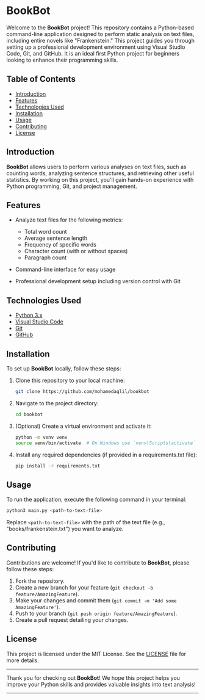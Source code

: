 # BookBot

Welcome to the **BookBot** project! This repository contains a Python-based command-line application designed to perform static analysis on text files, including entire novels like "Frankenstein." This project guides you through setting up a professional development environment using Visual Studio Code, Git, and GitHub. It is an ideal first Python project for beginners looking to enhance their programming skills.

## Table of Contents

- [Introduction](#introduction)
- [Features](#features)
- [Technologies Used](#technologies-used)
- [Installation](#installation)
- [Usage](#usage)
- [Contributing](#contributing)
- [License](#license)

## Introduction

**BookBot** allows users to perform various analyses on text files, such as counting words, analyzing sentence structures, and retrieving other useful statistics. By working on this project, you'll gain hands-on experience with Python programming, Git, and project management.

## Features

- Analyze text files for the following metrics:
  - Total word count
  - Average sentence length
  - Frequency of specific words
  - Character count (with or without spaces)
  - Paragraph count

- Command-line interface for easy usage
- Professional development setup including version control with Git

## Technologies Used

- [Python 3.x](https://www.python.org/downloads/)
- [Visual Studio Code](https://code.visualstudio.com/)
- [Git](https://git-scm.com/)
- [GitHub](https://github.com/)

## Installation

To set up **BookBot** locally, follow these steps:

1. Clone this repository to your local machine:

   ```bash
   git clone https://github.com/mohamedaqlil/bookbot
   ```

2. Navigate to the project directory:

   ```bash
   cd bookbot
   ```

3. (Optional) Create a virtual environment and activate it:

   ```bash
   python -m venv venv
   source venv/bin/activate  # On Windows use `venv\Scripts\activate`
   ```

4. Install any required dependencies (if provided in a requirements.txt file):

   ```bash
   pip install -r requirements.txt
   ```

## Usage

To run the application, execute the following command in your terminal:

```bash
python3 main.py <path-to-text-file>
```

Replace `<path-to-text-file>` with the path of the text file (e.g., "books/frankenstein.txt") you want to analyze.

## Contributing

Contributions are welcome! If you'd like to contribute to **BookBot**, please follow these steps:

1. Fork the repository.
2. Create a new branch for your feature (`git checkout -b feature/AmazingFeature`).
3. Make your changes and commit them (`git commit -m 'Add some AmazingFeature'`).
4. Push to your branch (`git push origin feature/AmazingFeature`).
5. Create a pull request detailing your changes.

## License

This project is licensed under the MIT License. See the [LICENSE](https://github.com/mohamedaqlil/bookbot/blob/main/LICENSE.md) file for more details.

---

Thank you for checking out **BookBot**! We hope this project helps you improve your Python skills and provides valuable insights into text analysis!

--- 